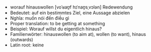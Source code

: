 - worauf hinauswollen	[voˈʁaʊ̯f hɪˈnaʊ̯sˌvɔlən]	Redewendung
- Bedeutet: auf ein bestimmtes Ziel, eine Aussage abzielen
- Nghĩa: muốn nói đến điều gì
- Proper translation: to be getting at something
- Beispiel: Worauf willst du eigentlich hinaus?
- Familienwörter: hinauswollen (to aim at), wollen (to want), hinaus (outwards)	
- Latin root: keine